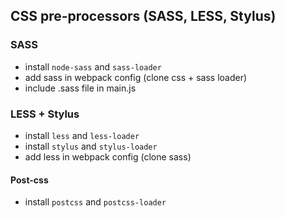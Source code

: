 ## CSS pre-processors (SASS, LESS, Stylus)

### SASS
- install `node-sass` and `sass-loader`
- add sass in webpack config (clone css + sass loader)
- include .sass file in main.js

### LESS + Stylus
- install `less` and `less-loader`
- install `stylus` and `stylus-loader`
- add less in webpack config (clone sass)

#### Post-css
- install `postcss` and `postcss-loader`

